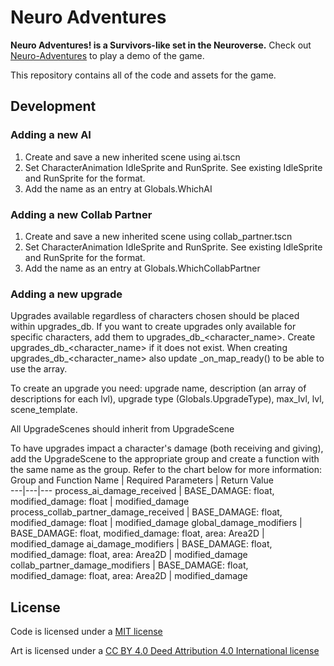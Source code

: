 # Neuro Adventures
**Neuro Adventures! is a Survivors-like set in the Neuroverse.** Check out [Neuro-Adventures](https://kotgedev.itch.io/neuro-adventures) to play a demo of the game. 

This repository contains all of the code and assets for the game. 

## Development 
### Adding a new AI 
1. Create and save a new inherited scene using ai.tscn 
2. Set CharacterAnimation IdleSprite and RunSprite. See existing IdleSprite and RunSprite for the format.
3. Add the name as an entry at Globals.WhichAI 
### Adding a new Collab Partner 
1. Create and save a new inherited scene using collab_partner.tscn
2. Set CharacterAnimation IdleSprite and RunSprite. See existing IdleSprite and RunSprite for the format.
3. Add the name as an entry at Globals.WhichCollabPartner 
### Adding a new upgrade 
Upgrades available regardless of characters chosen should be placed within upgrades_db. If you want to create upgrades only available for specific characters, add them to upgrades_db_<character_name>. Create upgrades_db_<character_name> if it does not exist. When creating upgrades_db_<character_name> also update _on_map_ready() to be able to use the array. 

To create an upgrade you need: upgrade name, description (an array of descriptions for each lvl), upgrade type (Globals.UpgradeType), max_lvl, lvl, scene_template. 

All UpgradeScenes should inherit from UpgradeScene 

To have upgrades impact a character's damage (both receiving and giving), add the UpgradeScene to the appropriate group and create a function with the same name as the group. Refer to the chart below for more information: 
Group and Function Name | Required Parameters | Return Value  
---|---|---
process_ai_damage_received | BASE_DAMAGE: float, modified_damage: float | modified_damage
process_collab_partner_damage_received | BASE_DAMAGE: float, modified_damage: float | modified_damage 
global_damage_modifiers | BASE_DAMAGE: float, modified_damage: float, area: Area2D | modified_damage 
ai_damage_modifiers | BASE_DAMAGE: float, modified_damage: float, area: Area2D | modified_damage
collab_partner_damage_modifiers | BASE_DAMAGE: float, modified_damage: float, area: Area2D | modified_damage

## License
Code is licensed under a [MIT license](LICENSE.md) 

Art is licensed under a [CC BY 4.0 Deed Attribution 4.0 International license](https://creativecommons.org/licenses/by/4.0/deed.en)
